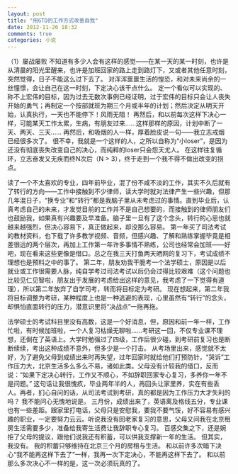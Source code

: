 ```yaml
---
layout: post
title: "用GTD的工作方式改善自我"
date: 2012-11-26 18:32
comments: true
categories: 小说
---
```


（1）屡战屡败
不知道有多少人会有这样的感觉——在某一天的某一时刻，也许是从清晨的阳光里醒来，也许是加班回家的路上走到路灯下，又或者其他任意时刻，突然觉得，日子不能这么过下去了。
对浑浑噩噩生活的惶恐，和对未来尚余的一丝憧憬，会让自己在这一时刻，下定决心该干点什么。
定一个看似可以实现的、称不上宏伟的目标，因为过去无数次事例已经证明，过于宏伟的目标只会让人丧失开始的勇气；再制定一个按部就班为期三个月或半年的计划；然后决定从明天开始，认真执行，一天也不能停下！风雨无阻！
再然后，和以前每次这样下决心一样，可能某天工作太累，生病，有朋友过来……这样那样的原因，计划中断了一天、两天、三天……
再然后，和吸烟的人一样，厚着脸皮说一句——我立志戒烟已经很多次了。
很不幸，我就是一个这样的人，之所以自称为“小loser”，是因为还没有彻底丧失改变自己的决心，而纯粹的loser只会怨天尤人。
在这样往复循环，立志奋发又无疾而终N次后（N > 3），终于走到一个我不得不做出改变的拐点。

读了一个不太喜欢的专业，四年前毕业，混了份不咸不淡的工作，其实不久后就有了转行的方向——工作中接触到不少律师，读大学时就对法律产生一些兴趣，但那几年混日子，“换专业”和“转行”都是我脑子里从未考虑过的事情。直到毕业后，认真考虑自己的未来，才发觉目前的工作并不是自己想要的，而接触到的律师朋友们也鼓励我，如果真有兴趣要及早准备。脑子里一旦有了这个念头，转行的心思也就越来越强烈，但决心容易下，真正做起来，却没那么容易。
第一年买了司法考试的教材资料，也下载了许多教学视频、音频，但感兴趣、了解和熟练掌握毕竟是相差很远的两个层次，再加上工作第一年许多事情不熟练，公司也经常会加班——好吧，现在看来这些更像是借口。总之在我三天打鱼两天晒网的复习下，考试成绩不理想也是预料之中的事了。
第二年，朋友劝我干脆考一个法学硕士，原因是以后就业或工作很需要人脉，纯自学考过司法考试以后仍会过得比较艰难（这个问题也比较见仁见智啦，朋友出于发展的考虑给出这样的意见，我考虑了一下觉得有道理），所以第二年放弃了自学司考，转而将目标定为考研。
现在想起来，第二年我将目标调整为考研，某种程度上也是一种逃避的表现，心里虽然有“转行”的念头，却惧怕直面转行的压力，潜意识里将“决战点”一拖再拖。

法学硕士的考试科目里没有高数，这是一个好消息，但，原因和前一年一样，工作忙啦，有时候加班啦，一个人复习枯燥无聊啦……考研这一回，不仅专业课不理想，还倒在了英语上。大学时勉强过了四级，工作后很少碰，到考研前复习也是断断续续，考出这种成绩不意外，但多少是一个打击。
从考场里出来，感觉就不太好，为了避免父母到成绩出来时再失望，过年回家时就给他们打预防针，“哭诉”工作压力大，北京生活多么多么不易，诸如此类。父母没有计较我的借口，反而说：“如果下定决心转行，工作又不顺心，不如辞职回家专心复习，多养你一年不是问题。”
这句话让我很愧疚，毕业两年半的人，再回头让家里养，实在有些丢人。再者，扪心自问的话，从司法考试到考研，真的都是因为工作压力大才失利的吗？
我不能问心无愧地说是。
三月份，成绩出来了，英语离及格线五分，专业课也有一些差距。跟家里打电话，父母只是安慰我，要我不要气馁，好不容易有感兴趣的职业，一定要努力云云。听说我没有回老家复习的意思，父母又问我在北京租房生活需要多少，准备给我寄生活费让我辞职专心复习。
百感交集之下，还是婉拒了父母的提议，跟他们说我还有积蓄，可以供我支撑新一年的生活。
但其实，我没有。
我的积蓄只够维持在北京三个月的房租与生活。
和以前许多次暗下决心“我不能再这样下去了”一样，我再一次下定决心，不能再这样下去了。
和以前那么多次决心不一样的是，这一次必须玩真的了。

